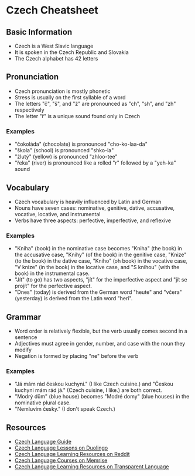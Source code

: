 # Czech Cheatsheet

## Basic Information
- Czech is a West Slavic language
- It is spoken in the Czech Republic and Slovakia
- The Czech alphabet has 42 letters

## Pronunciation
- Czech pronunciation is mostly phonetic
- Stress is usually on the first syllable of a word
- The letters "č", "š", and "ž" are pronounced as "ch", "sh", and "zh" respectively
- The letter "ř" is a unique sound found only in Czech

### Examples
- "čokoláda" (chocolate) is pronounced "cho-ko-laa-da"
- "škola" (school) is pronounced "shko-la"
- "žlutý" (yellow) is pronounced "zhloo-tee"
- "řeka" (river) is pronounced like a rolled "r" followed by a "yeh-ka" sound

## Vocabulary
- Czech vocabulary is heavily influenced by Latin and German
- Nouns have seven cases: nominative, genitive, dative, accusative, vocative, locative, and instrumental
- Verbs have three aspects: perfective, imperfective, and reflexive

### Examples
- "Kniha" (book) in the nominative case becomes "Kniha" (the book) in the accusative case, "Knihy" (of the book) in the genitive case, "Knize" (to the book) in the dative case, "Kniho" (oh book) in the vocative case, "V knize" (in the book) in the locative case, and "S knihou" (with the book) in the instrumental case.
- "Jít" (to go) has two aspects, "jít" for the imperfective aspect and "jít se projít" for the perfective aspect.
- "Dnes" (today) is derived from the German word "heute" and "včera" (yesterday) is derived from the Latin word "heri".

## Grammar
- Word order is relatively flexible, but the verb usually comes second in a sentence
- Adjectives must agree in gender, number, and case with the noun they modify
- Negation is formed by placing "ne" before the verb

### Examples
- "Já mám rád českou kuchyni." (I like Czech cuisine.) and "Českou kuchyni mám rád já." (Czech cuisine, I like.) are both correct.
- "Modrý dům" (blue house) becomes "Modré domy" (blue houses) in the nominative plural case.
- "Nemluvím česky." (I don't speak Czech.)

## Resources
- [Czech Language Guide](https://www.czechlanguageguide.com/)
- [Czech Language Lessons on Duolingo](https://www.duolingo.com/course/cs/en/Learn-Czech-Online)
- [Czech Language Learning Resources on Reddit](https://www.reddit.com/r/languagelearning/wiki/resources#wiki_czech)
- [Czech Language Courses on Memrise](https://www.memrise.com/courses/english/czech/)
- [Czech Language Learning Resources on Transparent Language](https://www.transparent.com/learn-czech/resources.html)